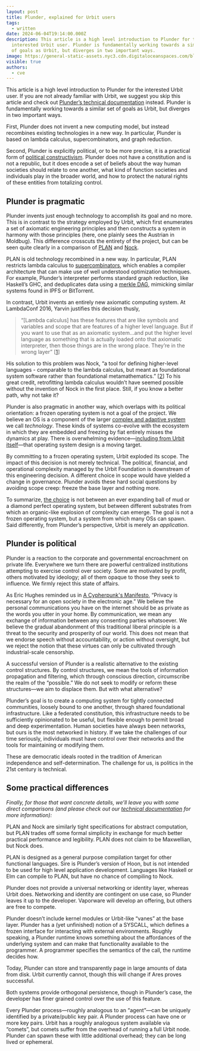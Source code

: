 ```yaml
---
layout: post
title: Plunder, explained for Urbit users
tags:
  - written
date: 2024-06-04T19:14:00.000Z
description: This article is a high level introduction to Plunder for the
  interested Urbit user. Plunder is fundamentally working towards a similar set
  of goals as Urbit, but diverges in two important ways.
image: https://general-static-assets.nyc3.cdn.digitaloceanspaces.com/blog-images/radial-sun.png
visible: true
authors:
  - cve
---
```

This article is a high level introduction to Plunder for the interested Urbit user. If you are not already familiar with Urbit, we suggest you skip this article and check out [Plunder’s technical documentation](https://vaporware.gitbook.io/vaporware) instead. Plunder is fundamentally working towards a similar set of goals as Urbit, but diverges in two important ways. 

First, Plunder does not invent a new computing model, but instead recombines existing technologies in a new way. In particular, Plunder is based on lambda calculus, supercombinators, and graph reduction.

Second, Plunder is explicitly political, or to be more precise, it is a practical form of [political constructivism](https://plato.stanford.edu/entries/constructivism-political/index.html). Plunder does not have a constitution and is not a republic, but it does encode a set of beliefs about the way human societies should relate to one another, what kind of function societies and individuals play in the broader world, and how to protect the natural rights of these entities from totalizing control.

## Plunder is pragmatic

Plunder invents just enough technology to accomplish its goal and no more. This is in contrast to the strategy employed by Urbit, which first enumerates a set of axiomatic engineering principles and then constructs a system in harmony with those principles (here, one plainly sees the Austrian in Moldbug). This difference crosscuts the entirety of the project, but can be seen quite clearly in a comparison of [PLAN](https://vaporware.gitbook.io/vaporware/plan/definition) and [Nock](https://developers.urbit.org/reference/nock/definition). 

PLAN is old technology recombined in a new way. In particular, PLAN restricts lambda calculus to [supercombinators](https://harryrschwartz.com/2017/07/26/lifting-lambdas-into-supercombinators), which enables a compiler architecture that can make use of well understood optimization techniques. For example, Plunder’s interpreter performs standard graph reduction, like Haskell’s GHC, and deduplicates data using a [merkle DAG](https://docs.ipfs.tech/concepts/merkle-dag/), mimicking similar systems found in IPFS or BitTorrent.

In contrast, Urbit invents an entirely new axiomatic computing system. At LambdaConf 2016, Yarvin justifies this decision thusly, 

> “\[Lambda calculus] has these features that are like symbols and variables and scope that are features of a higher level language. But if you want to use that as an axiomatic system…and put the higher level language as something that is actually loaded onto that axiomatic interpreter, then those things are in the wrong place. They’re in the wrong layer” [[1](https://www.youtube.com/watch?t=742&v=ztg3OQHPJ4s&feature=youtu.be)][](https://youtu.be/ztg3OQHPJ4s?t=742)

His solution to this problem was Nock, “a tool for defining higher-level languages - comparable to the lambda calculus, but meant as foundational system software rather than foundational metamathematics.” [[2](https://moronlab.blogspot.com/2010/01/nock-maxwells-equations-of-software.html)] To his great credit, retrofitting lambda calculus wouldn’t have seemed possible without the invention of Nock in the first place. Still, if you know a better path, why not take it?[](https://moronlab.blogspot.com/2010/01/nock-maxwells-equations-of-software.html)

Plunder is also pragmatic in another way, which overlaps with its political orientation: a frozen operating system is not a goal of the project. We believe an OS is a component of the larger [complex and adaptive system](http://pespmc1.vub.ac.be/CAS.html) we call *technology*. These kinds of systems co-evolve with the ecosystem in which they are embedded and freezing by fiat entirely misses the dynamics at play. There is overwhelming evidence—[including from Urbit itself](https://github.com/urbit/UIPs)—that operating system design is a moving target.

By committing to a frozen operating system, Urbit exploded its scope. The impact of this decision is not merely technical. The political, financial, and operational complexity managed by the Urbit Foundation is downstream of this engineering decision. A different choice in scope would have yielded a change in governance. Plunder avoids these hard social questions by avoiding scope creep: freeze the base layer and nothing more.

To summarize, [the choice](https://moronlab.blogspot.com/2010/01/urbit-functional-programming-from.html) is not between an ever expanding ball of mud or a diamond perfect operating system, but between different substrates from which an organic-like explosion of complexity can emerge. The goal is not a frozen operating system, but a system from which many OSs can spawn. Said differently, from Plunder’s perspective, Urbit is merely an *application*.

## Plunder is political

Plunder is a reaction to the corporate and governmental encroachment on private life. Everywhere we turn there are powerful centralized institutions attempting to exercise control over society. Some are motivated by profit, others motivated by ideology; all of them opaque to those they seek to influence. We firmly reject this state of affairs.

As Eric Hughes reminded us in [A Cypherpunk's Manifesto](https://www.activism.net/cypherpunk/manifesto.html), “Privacy is necessary for an open society in the electronic age.” We believe the personal communications you have on the internet should be as private as the words you utter in your home. By communication, we mean any exchange of information between any consenting parties whatsoever. We believe the gradual abandonment of this traditional liberal principle is a threat to the security and prosperity of our world. This does not mean that we endorse speech without accountability, or action without oversight, but we reject the notion that these virtues can only be cultivated through industrial-scale censorship.

A successful version of Plunder is a realistic alternative to the existing control structures. By control structures, we mean the tools of information propagation and filtering, which through conscious direction, circumscribe the realm of the “possible.” We do not seek to modify or reform these structures—we aim to displace them. But with what alternative? 

Plunder’s goal is to create a computing system for tightly connected communities, loosely bound to one another, through shared foundational infrastructure. Like a federated constitution, this infrastructure needs to be sufficiently opinionated to be useful, but flexible enough to permit broad and deep experimentation. Human societies have always been networks, but ours is the most networked in history. If we take the challenges of our time seriously, individuals must have control over their networks and the tools for maintaining or modifying them.

These are democratic ideals rooted in the tradition of American independence and self-determination. The challenge for us, is politics in the 21st century is technical.

## Some practical differences

*Finally, for those that want concrete details, we’ll leave you with some direct comparisons (and please check out our [technical documentation](https://vaporware.gitbook.io/vaporware) for more information):*

PLAN and Nock are similarly tight specifications for abstract computation, but PLAN trades off some formal simplicity in exchange for much better practical performance and legibility. PLAN does not claim to be Maxwellian, but Nock does. 

PLAN is designed as a general purpose compilation target for other functional languages. Sire is Plunder’s version of Hoon, but is not intended to be used for high level application development. Languages like Haskell or Elm can compile to PLAN, but have no chance of compiling to Nock.

Plunder does not provide a universal networking or identity layer, whereas Urbit does. Networking and identity are contingent on use case, so Plunder leaves it up to the developer. Vaporware will develop an offering, but others are free to compete.

Plunder doesn’t include kernel modules or Urbit-like “vanes” at the base layer. Plunder has a (yet unfinished) notion of a SYSCALL, which defines a frozen interface for interacting with external environments. Roughly speaking, a Plunder runtime knows something about the affordances of the underlying system and can make that functionality available to the programmer. A programmer specifies the semantics of the call, the runtime decides how.

Today, Plunder can store and transparently page in large amounts of data from disk. Urbit currently cannot, though this will change if Ares proves successful. 

Both systems provide orthogonal persistence, though in Plunder’s case, the developer has finer grained control over the use of this feature.

Every Plunder process—roughly analogous to an “agent”—can be uniquely identified by a private/public key pair. A Plunder process can have one or more key pairs. Urbit has a roughly analogous system available via “comets”, but comets suffer from the overhead of running a full Urbit node. Plunder can spawn these with little additional overhead; they can be long lived or ephemeral.

